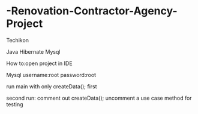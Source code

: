 # -Renovation-Contractor-Agency-Project
Techikon

Java
Hibernate
Mysql

How to:open project in IDE

Mysql username:root password:root

run main with only createData(); first

second run: comment out createData(); uncomment a use case method for testing
